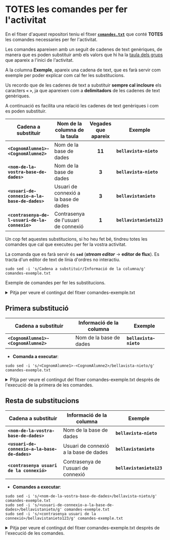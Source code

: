 # **TOTES** les comandes per fer l'activitat

En el fitxer d'aquest repositori teniu el fitxer [**```comandes.txt```**](./comandes.txt) que conté **TOTES** les comandes necessaries per fer l'activitat.

Les comandes apareixen amb un seguit de cadenes de text genèriques, de manera que es poden substituir amb els valors que hi ha la [taula dels grups](./README.md#taula-dels-grups) que apareix a l'inici de l'activitat.

A la columna **Exemple**, apareix una cadena de text, que es farà servir com  exemple per poder explicar com cal fer les substitucions.

Us recordo que de les cadenes de text a substituir **sempre cal incloure** els caracters **```<```** **```>```**, ja que apareixen com a **delimitadors** de les cadenes de text genèriques.

A continuació es facilita una relació les cadenes de text genèriques i com es poden substituir.

|Cadena a substituir|Nom de la columna de la taula|Vegades que<br>apareix|Exemple|
|---|---|:---:|---|
|**```<CognomAlumne1>-<CognomAlumne2>```**|Nom de la base de dades|**11**|**```bellavista-nieto```**|
|**```<nom-de-la-vostra-base-de-dades>```**|Nom de la base de dades|**3**|**```bellavista-nieto```**|
|**```<usuari-de-connexio-a-la-base-de-dades>```**|Usuari de connexió a la base de dades|**3**|**```bellavistanieto```**|
|**```<contrasenya-de-l-usuari-de-la-connexio>```**|Contrasenya de l'usuari de connexió|**1**|**```bellavistanieto123```**|

Un cop fet aquestes substitucions, si ho heu fet bé, tindreu totes les comandes que cal que executeu per fer la vostra activitat.

La comanda que es farà servir és **```sed```** (***stream editor*** -> **editor de flux**). Es tracta d'un editor de text de línia d'ordres no interactiu.

```
sudo sed -i 's/Cadena a substituir/Informació de la columna/g' comandes-exemple.txt
```

Exemple de comandes per fer les substitucions.

<details><summary>Pitja per veure el contingut del fitxer comandes-exemple.txt</summary>

Executem una comanda previa per veure el contingut del fitxer **```comandes-exemple.txt```**. 

* **Comanda a executar**:

```
cat comandes-exemple.txt
```

* **Sortida**:

```bash

sudo docker image list |grep php:7.0-fpm

sudo docker image list |grep nginx

sudo docker image list |grep mariadb

sudo docker pull php:7.0-fpm

sudo docker pull nginx

sudo docker pull mariadb

sudo mkdir ~/<CognomAlumne1>-<CognomAlumne2>

cd ~/<CognomAlumne1>-<CognomAlumne2>

sudo mkdir ~/<CognomAlumne1>-<CognomAlumne2>/webSrv

sudo vi ~/<CognomAlumne1>-<CognomAlumne2>/webSrv/Dockerfile

FROM nginx
COPY ./default.conf /etc/nginx/conf.d/default.conf

sudo vi ~/<CognomAlumne1>-<CognomAlumne2>/webSrv/default.conf

server {  

     listen 80 default_server;  
     root /var/www/html;  
     index index.html index.php;  

     charset utf-8;  

     location / {  
      try_files $uri $uri/ /index.php?$query_string;  
     }  

     location = /favicon.ico { access_log off; log_not_found off; }  
     location = /robots.txt { access_log off; log_not_found off; }  

     access_log off;  
     error_log /var/log/nginx/error.log error;  

     sendfile off;  

     client_max_body_size 100m;  

     location ~ .php$ {  
      fastcgi_split_path_info ^(.+.php)(/.+)$;  
      fastcgi_pass php:9000;  
      fastcgi_index index.php;  
      include fastcgi_params;
      fastcgi_read_timeout 300;
      fastcgi_param SCRIPT_FILENAME $document_root$fastcgi_script_name;  
      fastcgi_intercept_errors off;  
      fastcgi_buffer_size 16k;  
      fastcgi_buffers 4 16k;  
    }  

     location ~ /.ht {  
      deny all;  
     }  
    }	
    
sudo git clone https://github.com/rapidcode-technologies-private-limited/php-e-commerce.git ~/<CognomAlumne1>-<CognomAlumne2>/phpSrv/

sudo vi ~/<CognomAlumne1>-<CognomAlumne2>/phpSrv/Dockerfile

FROM php:7.0-fpm
RUN docker-php-ext-install mysqli pdo pdo_mysql
RUN docker-php-ext-enable mysqli

sudo vi ~/<CognomAlumne1>-<CognomAlumne2>/docker-compose.yml

version: "3.9"
services:
   nginx:
     build: ./webSrv/
     ports:
       - 80:80
  
     volumes:
         - ./phpSrv/:/var/www/html/

   php:
     build: ./phpSrv/
     expose:
       - 9000
     volumes:
        - ./phpSrv/:/var/www/html/


   db:    
      image: mariadb  
      volumes: 
        -    mysql-data:/var/lib/mysql
      environment:  
       MYSQL_ROOT_PASSWORD: mariadb
       MYSQL_DATABASE: <nom-de-la-vostra-base-de-dades> 

volumes:
    mysql-data:
    
cd ~/<CognomAlumne1>-<CognomAlumne2>/
sudo docker compose up -d

sudo docker container list -a | grep db-1

sudo docker exec -ti <CognomAlumne1>-<CognomAlumne2>-db-1 bash

mariadb -u root -pmariadb

CREATE USER '<usuari-de-connexio-a-la-base-de-dades>'@'%' IDENTIFIED BY '<contrasenya-de-l-usuari-de-la-connexio>';

SELECT user FROM mysql.user;

GRANT ALL PRIVILEGES ON *.* TO '<usuari-de-connexio-a-la-base-de-dades>'@'%';

FLUSH PRIVILEGES;

show databases;

use <nom-de-la-vostra-base-de-dades>;

CREATE TABLE products(
  id mediumint(8) unsigned NOT NULL auto_increment,
  Name varchar(255) default NULL,
  Price varchar(255) default NULL,
  ImageUrl varchar(255) default NULL,
  PRIMARY KEY (id)
) AUTO_INCREMENT=1; 

INSERT INTO products (Name,Price,ImageUrl)
VALUES ("Laptop","100","c-1.png"),
       ("Drone","200","c-2.png"),
       ("VR","300","c-3.png"),
       ("Tablet","50","c-5.png"),
       ("Watch","90","c-6.png"),
       ("Phone Covers","20","c-7.png"),
       ("Phone","80","c-8.png"),
       ("Laptop","150","c-4.png");
       
exit

exit

cd ~/<CognomAlumne1>-<CognomAlumne2>/phpSrv

sudo vi index.php

$link = mysqli_connect('db', '<usuari-de-connexio-a-la-base-de-dades>', '<contrasenya-de-l-usuari-de-la-connexio>', '<nom-de-la-vostra-base-de-dades>');
```
<hr>
</details>

## Primera substitució

|Cadena a substituir|Informació de la columna|Exemple|
|---|---|---|
|**```<CognomAlumne1>-<CognomAlumne2>```**|Nom de la base de dades|**```bellavista-nieto```**|

* **Comanda a executar**:

```
sudo sed -i 's/<CognomAlumne1>-<CognomAlumne2>/bellavista-nieto/g' comandes-exemple.txt
```

<details><summary>Pitja per veure el contingut del fitxer comandes-exemple.txt desprès de l'execució de la primera de les comandes.</summary>
<hr>

```bash
sudo docker image list |grep php:7.0-fpm

sudo docker image list |grep nginx

sudo docker image list |grep mariadb

sudo docker pull php:7.0-fpm

sudo docker pull nginx

sudo docker pull mariadb

sudo mkdir ~/bellavista-nieto

cd ~/bellavista-nieto

sudo mkdir ~/bellavista-nieto/webSrv

sudo vi ~/bellavista-nieto/webSrv/Dockerfile

FROM nginx
COPY ./default.conf /etc/nginx/conf.d/default.conf

sudo vi ~/bellavista-nieto/webSrv/default.conf

server {  

     listen 80 default_server;  
     root /var/www/html;  
     index index.html index.php;  

     charset utf-8;  

     location / {  
      try_files $uri $uri/ /index.php?$query_string;  
     }  

     location = /favicon.ico { access_log off; log_not_found off; }  
     location = /robots.txt { access_log off; log_not_found off; }  

     access_log off;  
     error_log /var/log/nginx/error.log error;  

     sendfile off;  

     client_max_body_size 100m;  

     location ~ .php$ {  
      fastcgi_split_path_info ^(.+.php)(/.+)$;  
      fastcgi_pass php:9000;  
      fastcgi_index index.php;  
      include fastcgi_params;
      fastcgi_read_timeout 300;
      fastcgi_param SCRIPT_FILENAME $document_root$fastcgi_script_name;  
      fastcgi_intercept_errors off;  
      fastcgi_buffer_size 16k;  
      fastcgi_buffers 4 16k;  
    }  

     location ~ /.ht {  
      deny all;  
     }  
    }	
    
sudo git clone https://github.com/rapidcode-technologies-private-limited/php-e-commerce.git ~/bellavista-nieto/phpSrv/

sudo vi ~/bellavista-nieto/phpSrv/Dockerfile

FROM php:7.0-fpm
RUN docker-php-ext-install mysqli pdo pdo_mysql
RUN docker-php-ext-enable mysqli

sudo vi ~/bellavista-nieto/docker-compose.yml

version: "3.9"
services:
   nginx:
     build: ./webSrv/
     ports:
       - 80:80
  
     volumes:
         - ./phpSrv/:/var/www/html/

   php:
     build: ./phpSrv/
     expose:
       - 9000
     volumes:
        - ./phpSrv/:/var/www/html/


   db:    
      image: mariadb  
      volumes: 
        -    mysql-data:/var/lib/mysql
      environment:  
       MYSQL_ROOT_PASSWORD: mariadb
       MYSQL_DATABASE: <nom-de-la-vostra-base-de-dades> 

volumes:
    mysql-data:
    
cd ~/bellavista-nieto/
sudo docker compose up -d

sudo docker container list -a | grep db-1

sudo docker exec -ti bellavista-nieto-db-1 bash

mariadb -u root -pmariadb

CREATE USER '<usuari-de-connexio-a-la-base-de-dades>'@'%' IDENTIFIED BY '<contrasenya-de-l-usuari-de-la-connexio>';

SELECT user FROM mysql.user;

GRANT ALL PRIVILEGES ON *.* TO '<usuari-de-connexio-a-la-base-de-dades>'@'%';

FLUSH PRIVILEGES;

show databases;

use <nom-de-la-vostra-base-de-dades>;

CREATE TABLE products(
  id mediumint(8) unsigned NOT NULL auto_increment,
  Name varchar(255) default NULL,
  Price varchar(255) default NULL,
  ImageUrl varchar(255) default NULL,
  PRIMARY KEY (id)
) AUTO_INCREMENT=1; 

INSERT INTO products (Name,Price,ImageUrl)
VALUES ("Laptop","100","c-1.png"),
       ("Drone","200","c-2.png"),
       ("VR","300","c-3.png"),
       ("Tablet","50","c-5.png"),
       ("Watch","90","c-6.png"),
       ("Phone Covers","20","c-7.png"),
       ("Phone","80","c-8.png"),
       ("Laptop","150","c-4.png");
       
exit

exit

cd ~/bellavista-nieto/phpSrv

sudo vi index.php

$link = mysqli_connect('db', '<usuari-de-connexio-a-la-base-de-dades>', '<contrasenya-de-l-usuari-de-la-connexio>', '<nom-de-la-vostra-base-de-dades>');
```
<hr>
</details>


## Resta de substitucions

|Cadena a substituir|Informació de la columna|Exemple|
|---|---|---|
|**```<nom-de-la-vostra-base-de-dades>```**|Nom de la base de dades|**```bellavista-nieto```**|
|**```<usuari-de-connexio-a-la-base-de-dades>```**|Usuari de connexió a la base de dades|**```bellavistanieto```**|
|**```<contrasenya usuari de la connexió>```**|Contrasenya de l'usuari de connexió|**```bellavistanieto123```**|

* **Comandes a executar**:

```
sudo sed -i 's/<nom-de-la-vostra-base-de-dades>/bellavista-nieto/g' comandes-exemple.txt
sudo sed -i 's/<usuari-de-connexio-a-la-base-de-dades>/bellavistanieto/g' comandes-exemple.txt
sudo sed -i 's/<contrasenya usuari de la connexió>/bellavistanieto123/g' comandes-exemple.txt
```

<details><summary>Pitja per veure el contingut del fitxer comandes-exemple.txt desprès de l'execució de les comandes.</summary>

Executem una comanda per veure com ha quedat el contingut del fitxer **```comandes-exemple.txt```**. 

* **Comanda a executar**:

```
cat comandes-exemple.txt
```

* **Sortida**:


```bash
sudo docker image list |grep php:7.0-fpm

sudo docker image list |grep nginx

sudo docker image list |grep mariadb

sudo docker pull php:7.0-fpm

sudo docker pull nginx

sudo docker pull mariadb

sudo mkdir ~/bellavista-nieto

cd ~/bellavista-nieto

sudo mkdir ~/bellavista-nieto/webSrv

sudo vi ~/bellavista-nieto/webSrv/Dockerfile

FROM nginx
COPY ./default.conf /etc/nginx/conf.d/default.conf

sudo vi ~/bellavista-nieto/webSrv/default.conf

server {  

     listen 80 default_server;  
     root /var/www/html;  
     index index.html index.php;  

     charset utf-8;  

     location / {  
      try_files $uri $uri/ /index.php?$query_string;  
     }  

     location = /favicon.ico { access_log off; log_not_found off; }  
     location = /robots.txt { access_log off; log_not_found off; }  

     access_log off;  
     error_log /var/log/nginx/error.log error;  

     sendfile off;  

     client_max_body_size 100m;  

     location ~ .php$ {  
      fastcgi_split_path_info ^(.+.php)(/.+)$;  
      fastcgi_pass php:9000;  
      fastcgi_index index.php;  
      include fastcgi_params;
      fastcgi_read_timeout 300;
      fastcgi_param SCRIPT_FILENAME $document_root$fastcgi_script_name;  
      fastcgi_intercept_errors off;  
      fastcgi_buffer_size 16k;  
      fastcgi_buffers 4 16k;  
    }  

     location ~ /.ht {  
      deny all;  
     }  
    }	
    
sudo git clone https://github.com/rapidcode-technologies-private-limited/php-e-commerce.git ~/bellavista-nieto/phpSrv/

sudo vi ~/bellavista-nieto/phpSrv/Dockerfile

FROM php:7.0-fpm
RUN docker-php-ext-install mysqli pdo pdo_mysql
RUN docker-php-ext-enable mysqli

sudo vi ~/bellavista-nieto/docker-compose.yml

version: "3.9"
services:
   nginx:
     build: ./webSrv/
     ports:
       - 80:80
  
     volumes:
         - ./phpSrv/:/var/www/html/

   php:
     build: ./phpSrv/
     expose:
       - 9000
     volumes:
        - ./phpSrv/:/var/www/html/


   db:    
      image: mariadb  
      volumes: 
        -    mysql-data:/var/lib/mysql
      environment:  
       MYSQL_ROOT_PASSWORD: mariadb
       MYSQL_DATABASE: bellavista-nieto 

volumes:
    mysql-data:
    
cd ~/bellavista-nieto/
sudo docker compose up -d

sudo docker container list -a | grep db-1

sudo docker exec -ti bellavista-nieto-db-1 bash

mariadb -u root -pmariadb

CREATE USER 'bellavistanieto'@'%' IDENTIFIED BY '<contrasenya-de-l-usuari-de-la-connexio>';

SELECT user FROM mysql.user;

GRANT ALL PRIVILEGES ON *.* TO 'bellavistanieto'@'%';

FLUSH PRIVILEGES;

show databases;

use bellavista-nieto;

CREATE TABLE products(
  id mediumint(8) unsigned NOT NULL auto_increment,
  Name varchar(255) default NULL,
  Price varchar(255) default NULL,
  ImageUrl varchar(255) default NULL,
  PRIMARY KEY (id)
) AUTO_INCREMENT=1; 

INSERT INTO products (Name,Price,ImageUrl)
VALUES ("Laptop","100","c-1.png"),
       ("Drone","200","c-2.png"),
       ("VR","300","c-3.png"),
       ("Tablet","50","c-5.png"),
       ("Watch","90","c-6.png"),
       ("Phone Covers","20","c-7.png"),
       ("Phone","80","c-8.png"),
       ("Laptop","150","c-4.png");
       
exit

exit

cd ~/bellavista-nieto/phpSrv

sudo vi index.php

$link = mysqli_connect('db', 'bellavistanieto', 'bellavistanieto123', 'bellavista-nieto');
```
<hr>
</details>
